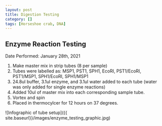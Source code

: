 ```yaml
---
layout: post
title: Digestion Testing
category: []
tags: [Horseshoe crab, DNA]
---
```

## Enzyme Reaction Testing
Date Performed: January 28th, 2021

  1. Make master mix in strip tubes (8 per sample)
  2. Tubes were labelled as: MSP1, PST1, SPH1, EcoRI, PST1/EcoRI, PST1/MSP1, SPH1/EcoRI, SPH1/MSP1
  3. 24.8ul buffer, 3.1ul enzyme, and 3.1ul water added to each tube (water was only added for single enzyme reactions)
  4. Added 10ul of master mix into each corresponding sample tube.
  5. Vortex and spin
  6. Placed in thermocylcer for 12 hours on 37 degrees.

![Infographic of tube setup]({{ site.baseurl}}/images/enzyme_testing_graphic.jpg)
